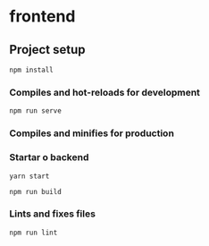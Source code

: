 # frontend

## Project setup
```
npm install
```

### Compiles and hot-reloads for development
```
npm run serve
```

### Compiles and minifies for production

### Startar o backend 

```
yarn start
```

```
npm run build
```

### Lints and fixes files
```
npm run lint
```
